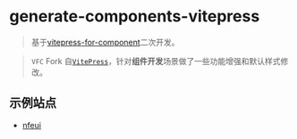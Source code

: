 # generate-components-vitepress


> 基于[vitepress-for-component](https://github.com/dewfall123/vitepress-for-component)二次开发。

> `VFC` Fork 自[`VitePress`](https://github.com/vuejs/vitepress)，针对**组件开发**场景做了一些功能增强和默认样式修改。

## 示例站点

- [nfeui](https://nfeui.nucarf.cn)
